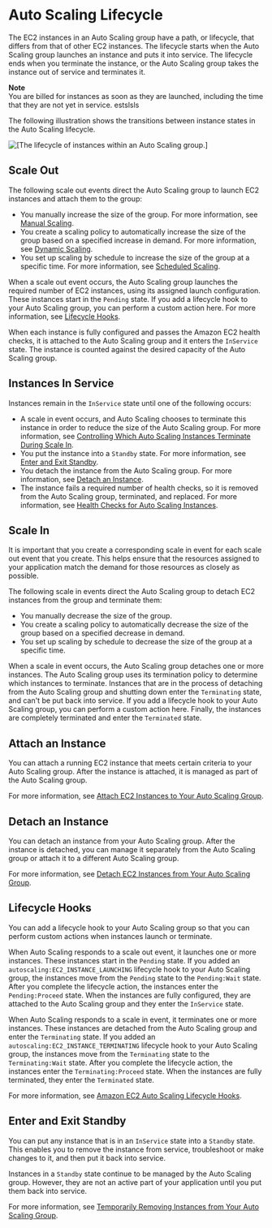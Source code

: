 # Auto Scaling Lifecycle<a name="AutoScalingGroupLifecycle"></a>

The EC2 instances in an Auto Scaling group have a path, or lifecycle, that differs from that of other EC2 instances\. The lifecycle starts when the Auto Scaling group launches an instance and puts it into service\. The lifecycle ends when you terminate the instance, or the Auto Scaling group takes the instance out of service and terminates it\.

**Note**  
You are billed for instances as soon as they are launched, including the time that they are not yet in service\.
estslsls

The following illustration shows the transitions between instance states in the Auto Scaling lifecycle\.

![\[The lifecycle of instances within an Auto Scaling group.\]](http://docs.aws.amazon.com/autoscaling/ec2/userguide/images/auto_scaling_lifecycle.png)

## Scale Out<a name="as-lifecycle-scale-out"></a>

The following scale out events direct the Auto Scaling group to launch EC2 instances and attach them to the group:
+ You manually increase the size of the group\. For more information, see [Manual Scaling](as-manual-scaling.md)\.
+ You create a scaling policy to automatically increase the size of the group based on a specified increase in demand\. For more information, see [Dynamic Scaling](as-scale-based-on-demand.md)\.
+ You set up scaling by schedule to increase the size of the group at a specific time\. For more information, see [Scheduled Scaling](schedule_time.md)\.

When a scale out event occurs, the Auto Scaling group launches the required number of EC2 instances, using its assigned launch configuration\. These instances start in the `Pending` state\. If you add a lifecycle hook to your Auto Scaling group, you can perform a custom action here\. For more information, see [Lifecycle Hooks](#as-lifecycle-hooks)\.

When each instance is fully configured and passes the Amazon EC2 health checks, it is attached to the Auto Scaling group and it enters the `InService` state\. The instance is counted against the desired capacity of the Auto Scaling group\.

## Instances In Service<a name="as-lifecycle-inservice"></a>

Instances remain in the `InService` state until one of the following occurs:
+ A scale in event occurs, and Auto Scaling chooses to terminate this instance in order to reduce the size of the Auto Scaling group\. For more information, see [Controlling Which Auto Scaling Instances Terminate During Scale In](as-instance-termination.md)\.
+ You put the instance into a `Standby` state\. For more information, see [Enter and Exit Standby](#as-lifecycle-standby)\.
+ You detach the instance from the Auto Scaling group\. For more information, see [Detach an Instance](#as-lifecycle-detach)\.
+ The instance fails a required number of health checks, so it is removed from the Auto Scaling group, terminated, and replaced\. For more information, see [Health Checks for Auto Scaling Instances](healthcheck.md)\.

## Scale In<a name="as-lifecycle-scale-in"></a>

It is important that you create a corresponding scale in event for each scale out event that you create\. This helps ensure that the resources assigned to your application match the demand for those resources as closely as possible\.

The following scale in events direct the Auto Scaling group to detach EC2 instances from the group and terminate them:
+ You manually decrease the size of the group\.
+ You create a scaling policy to automatically decrease the size of the group based on a specified decrease in demand\.
+ You set up scaling by schedule to decrease the size of the group at a specific time\.

When a scale in event occurs, the Auto Scaling group detaches one or more instances\. The Auto Scaling group uses its termination policy to determine which instances to terminate\. Instances that are in the process of detaching from the Auto Scaling group and shutting down enter the `Terminating` state, and can't be put back into service\. If you add a lifecycle hook to your Auto Scaling group, you can perform a custom action here\. Finally, the instances are completely terminated and enter the `Terminated` state\.

## Attach an Instance<a name="as-lifecycle-attach"></a>

You can attach a running EC2 instance that meets certain criteria to your Auto Scaling group\. After the instance is attached, it is managed as part of the Auto Scaling group\.

For more information, see [Attach EC2 Instances to Your Auto Scaling Group](attach-instance-asg.md)\.

## Detach an Instance<a name="as-lifecycle-detach"></a>

You can detach an instance from your Auto Scaling group\. After the instance is detached, you can manage it separately from the Auto Scaling group or attach it to a different Auto Scaling group\.

For more information, see [Detach EC2 Instances from Your Auto Scaling Group](detach-instance-asg.md)\.

## Lifecycle Hooks<a name="as-lifecycle-hooks"></a>

You can add a lifecycle hook to your Auto Scaling group so that you can perform custom actions when instances launch or terminate\.

When Auto Scaling responds to a scale out event, it launches one or more instances\. These instances start in the `Pending` state\. If you added an `autoscaling:EC2_INSTANCE_LAUNCHING` lifecycle hook to your Auto Scaling group, the instances move from the `Pending` state to the `Pending:Wait` state\. After you complete the lifecycle action, the instances enter the `Pending:Proceed` state\. When the instances are fully configured, they are attached to the Auto Scaling group and they enter the `InService` state\.

When Auto Scaling responds to a scale in event, it terminates one or more instances\. These instances are detached from the Auto Scaling group and enter the `Terminating` state\. If you added an `autoscaling:EC2_INSTANCE_TERMINATING` lifecycle hook to your Auto Scaling group, the instances move from the `Terminating` state to the `Terminating:Wait` state\. After you complete the lifecycle action, the instances enter the `Terminating:Proceed` state\. When the instances are fully terminated, they enter the `Terminated` state\.

For more information, see [Amazon EC2 Auto Scaling Lifecycle Hooks](lifecycle-hooks.md)\.

## Enter and Exit Standby<a name="as-lifecycle-standby"></a>

You can put any instance that is in an `InService` state into a `Standby` state\. This enables you to remove the instance from service, troubleshoot or make changes to it, and then put it back into service\.

Instances in a `Standby` state continue to be managed by the Auto Scaling group\. However, they are not an active part of your application until you put them back into service\.

For more information, see [Temporarily Removing Instances from Your Auto Scaling Group](as-enter-exit-standby.md)\.
